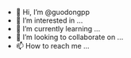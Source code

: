 - 👋 Hi, I’m @guodongpp
- 👀 I’m interested in ...
- 🌱 I’m currently learning ...
- 💞️ I’m looking to collaborate on ...
- 📫 How to reach me ...

<!---
guodongpp/guodongpp is a ✨ special ✨ repository because its `README.md` (this file) appears on your GitHub profile.
You can click the Preview link to take a look at your changes.
--->

